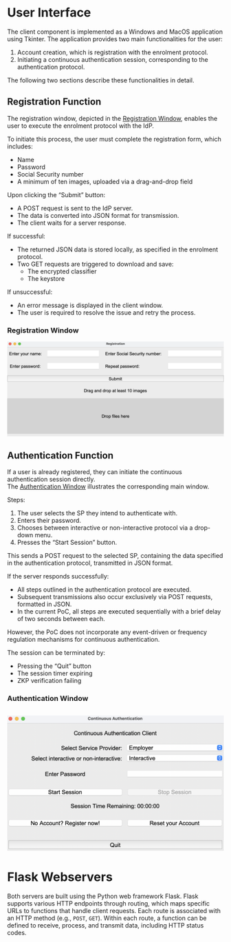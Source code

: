 # User Interface

The client component is implemented as a Windows and MacOS application using Tkinter. The application provides two main functionalities for the user:

1. Account creation, which is registration with the enrolment protocol.
2. Initiating a continuous authentication session, corresponding to the authentication protocol.

The following two sections describe these functionalities in detail.

## Registration Function

The registration window, depicted in the [Registration Window](#Registration-Window), enables the user to execute the enrolment protocol with the IdP.

To initiate this process, the user must complete the registration form, which includes:

- Name  
- Password  
- Social Security number  
- A minimum of ten images, uploaded via a drag-and-drop field

Upon clicking the “Submit” button:

- A POST request is sent to the IdP server.
- The data is converted into JSON format for transmission.
- The client waits for a server response.

If successful:

- The returned JSON data is stored locally, as specified in the enrolment protocol.
- Two GET requests are triggered to download and save:
  - The encrypted classifier
  - The keystore

If unsuccessful:

- An error message is displayed in the client window.
- The user is required to resolve the issue and retry the process.

### Registration Window
![Registration Window](registration_window.PNG)

## Authentication Function

If a user is already registered, they can initiate the continuous authentication session directly.  
The [Authentication Window](#Authentication-Window) illustrates the corresponding main window.

Steps:

1. The user selects the SP they intend to authenticate with.
2. Enters their password.
3. Chooses between interactive or non-interactive protocol via a drop-down menu.
4. Presses the “Start Session” button.

This sends a POST request to the selected SP, containing the data specified in the authentication protocol, transmitted in JSON format.

If the server responds successfully:

- All steps outlined in the authentication protocol are executed.
- Subsequent transmissions also occur exclusively via POST requests, formatted in JSON.
- In the current PoC, all steps are executed sequentially with a brief delay of two seconds between each.

However, the PoC does not incorporate any event-driven or frequency regulation mechanisms for continuous authentication.

The session can be terminated by:

- Pressing the “Quit” button
- The session timer expiring
- ZKP verification failing

### Authentication Window
![Authentication Window](authentication_window.PNG)
---

# Flask Webservers

Both servers are built using the Python web framework Flask. Flask supports various HTTP endpoints through routing, which maps specific URLs to functions that handle client requests. Each route is associated with an HTTP method (e.g., `POST`, `GET`). Within each route, a function can be defined to receive, process, and transmit data, including HTTP status codes.
